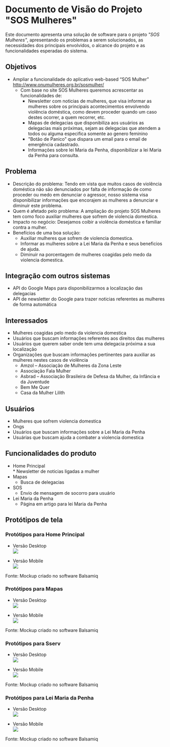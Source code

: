 # Documento de Visão do Projeto "SOS Mulheres"

Este documento apresenta uma solução de software para o projeto *"SOS Mulheres"*, 
apresentando os problemas a serem solucionados, as necessidades dos principais envolvidos, o alcance do projeto e as funcionalidades 
esperadas do sistema.

## Objetivos

* Ampliar a funcionalidade do aplicativo web-based “SOS Mulher”  http://www.onumulheres.org.br/sosmulher/
  * Com base no site SOS Mulheres queremos acrescentar as funcionalidades de:
    * Newsletter com noticias de mulheres, que visa informar as mulheres sobre os principais acontecimentos envolvendo violência doméstica, como devem proceder quando um caso destes ocorrer, a quem recorrer, etc.
    * Mapas de delegacias que disponibiliza aos usuários as delegacias mais próximas, sejam as delegacias que atendem a todos ou alguma especifica somente ao genero feminino
    * "Botão de Panico" que dispara um email para o email de emergência cadastrado.
    * Informações sobre lei Maria da Penha, disponibilizar  a lei Maria da Penha para consulta.

## Problema

* Descrição do problema: Tendo em vista que muitos casos de violência doméstica não são denunciados por falta de informação de como proceder ou medo em denunciar o agressor, nosso sistema visa disponibilizar informações que encorajem as mulheres a denunciar e diminuir este problema.
* Quem é afetado pelo problema: A ampliação do projeto SOS Mulheres tem como foco auxiliar mulheres que sofrem de violencia domestica.
* Impacto no negócio: Desejamos coibir a violência doméstica e familiar contra a mulher.
* Benefícios de uma boa solução:
  * Auxiliar mulheres que sofrem de violencia domestica.
  * Informar as mulheres sobre a Lei Maria da Penha e seus beneficios de ajuda.
  * Diminuir na porcentagem de mulheres coagidas pelo medo da violencia domestica.

## Integração com outros sistemas

* API do Google Maps para disponibilizarmos a localização das delegacias
* API de newsletter do Google para trazer noticias referentes as mulheres de forma automática
 
## Interessados

* Mulheres coagidas pelo medo da violencia domestica
* Usuários que buscam informações referentes aos direitos das mulheres
* Usuários que querem saber onde tem uma delegacia próxima a sua localização
* Organizações que buscam informações pertinentes para auxiliar as mulheres nestes casos de violência
  * Amzol – Associação de Mulheres da Zona Leste
  * Associação Fala Mulher
  * Asbrad – Associação Brasileira de Defesa da Mulher, da Infância e da Juventude
  * Bem Me Quer
  * Casa da Mulher Lilith

## Usuários

* Mulheres que sofrem violencia domestica
* Ongs
* Usuários que buscam informações sobre a Lei Maria da Penha
* Usuárias que buscam ajuda a combater a violencia domestica

## Funcionalidades do produto

* Home Principal  
  * 
  Newsletter de noticias ligadas a mulher
* Mapas
  * Busca de delegacias 
* SOS
  * Envio de mensagem de socorro para usuário
* Lei Maria da Penha
  * Página em artigo para lei Maria da Penha

## Protótipos de tela

### Protótipos para Home Principal
* Versão Desktop     
![](home.png)    

* Versão Mobile     
![](mobile-home.png)    

Fonte: Mockup criado no software Balsamiq  

### Protótipos para Mapas  
* Versão Desktop     
![](mapa.png)

* Versão Mobile  
![](mobile-mapa.png)  

Fonte: Mockup criado no software Balsamiq

### Protótipos para Sserv
* Versão Desktop  
![](sserv.png)

* Versão Mobile  
![](mobile-sserv.png)

Fonte: Mockup criado no software Balsamiq

### Protótipos para Lei Maria da Penha
* Versão Desktop  
![](leimariadapenha.png)

* Versão Mobile  
![](mobile-leimariadapenha.png)

Fonte: Mockup criado no software Balsamiq


